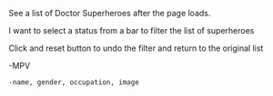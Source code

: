See a list of Doctor Superheroes after the page loads.

I want to select a status from a bar to filter the list of superheroes

Click and reset button to undo the filter and return to the original list

-MPV

    -name, gender, occupation, image